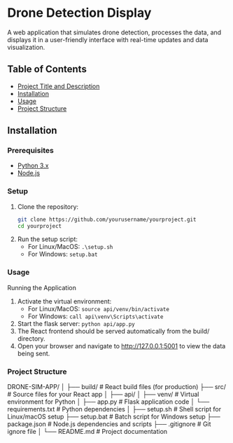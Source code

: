 # Drone Detection Display

A web application that simulates drone detection, processes the data, and displays it in a user-friendly interface with real-time updates and data visualization.

## Table of Contents

- [Project Title and Description](#project-title-and-description)
- [Installation](#installation)
- [Usage](#usage)
- [Project Structure](#project-structure)

## Installation

### Prerequisites

- [Python 3.x](https://www.python.org/downloads/)
- [Node.js](https://nodejs.org/)

### Setup

1. Clone the repository:
   ```bash
   git clone https://github.com/yourusername/yourproject.git
   cd yourproject
   ```
2. Run the setup script:
   - For Linux/MacOS:
     `.\setup.sh`
   - For Windows:
     `setup.bat`

### Usage

Running the Application

1. Activate the virtual environment:
   - For Linux/MacOS:
     `source api/venv/bin/activate`
   - For Windows:
     `call api\venv\Scripts\activate`
2. Start the flask server:
   `python api/app.py`
3. The React frontend should be served automatically from the build/ directory.
4. Open your browser and navigate to http://127.0.0.1:5001 to view the data being sent.

### Project Structure

DRONE-SIM-APP/
│
├── build/ # React build files (for production)
├── src/ # Source files for your React app
│
├── api/
│ ├── venv/ # Virtual environment for Python
│ ├── app.py # Flask application code
│ └── requirements.txt # Python dependencies
│
├── setup.sh # Shell script for Linux/macOS setup
├── setup.bat # Batch script for Windows setup
├── package.json # Node.js dependencies and scripts
├── .gitignore # Git ignore file
│
└── README.md # Project documentation

